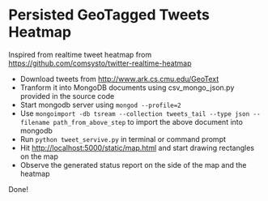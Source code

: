 Persisted GeoTagged Tweets Heatmap
==================================

Inspired from realtime tweet heatmap from https://github.com/comsysto/twitter-realtime-heatmap

* Download tweets from http://www.ark.cs.cmu.edu/GeoText 
* Tranform it into MongoDB documents using csv_mongo_json.py provided in the source code
* Start mongodb server using `mongod --profile=2`
* Use `mongoimport -db tsream --collection tweets_tail --type json --filename path_from_above_step` to import the above document into mongodb
* Run `python tweet_servive.py` in terminal or command prompt
* Hit [http://localhost:5000/static/map.html](http://localhost:5000/static/map.html) and start drawing rectangles on the map
* Observe the generated status report on the side of the map and the heatmap

Done!
